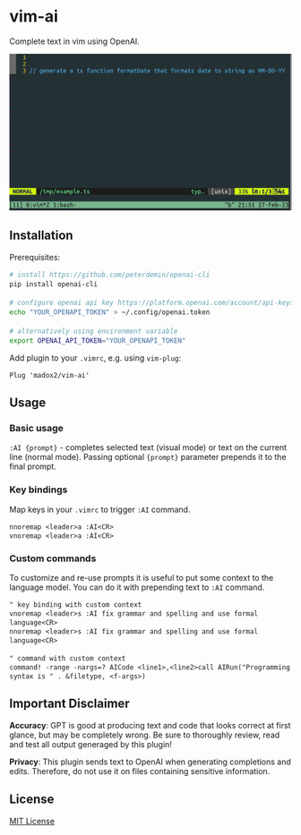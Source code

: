 # vim-ai

Complete text in vim using OpenAI.

![vim-ai demo](./demo.gif)

## Installation

Prerequisites:

```sh
# install https://github.com/peterdemin/openai-cli
pip install openai-cli

# configure openai api key https://platform.openai.com/account/api-keys
echo "YOUR_OPENAPI_TOKEN" > ~/.config/openai.token

# alternatively using environment variable
export OPENAI_API_TOKEN="YOUR_OPENAPI_TOKEN"
```

Add plugin to your `.vimrc`, e.g. using `vim-plug`:

```vim
Plug 'madox2/vim-ai'
```

## Usage

### Basic usage

`:AI {prompt}` - completes selected text (visual mode) or text on the current line (normal mode). Passing optional `{prompt}` parameter prepends it to the final prompt.

### Key bindings

Map keys in your `.vimrc` to trigger `:AI` command.

```vim
nnoremap <leader>a :AI<CR>
vnoremap <leader>a :AI<CR>
```

### Custom commands

To customize and re-use prompts it is useful to put some context to the language model. You can do it with prepending text to `:AI` command.

```vim
" key binding with custom context
vnoremap <leader>s :AI fix grammar and spelling and use formal language<CR>
nnoremap <leader>s :AI fix grammar and spelling and use formal language<CR>

" command with custom context
command! -range -nargs=? AICode <line1>,<line2>call AIRun("Programming syntax is " . &filetype, <f-args>)
```


## Important Disclaimer

**Accuracy**: GPT is good at producing text and code that looks correct at first glance, but may be completely wrong. Be sure to thoroughly review, read and test all output generaged by this plugin!

**Privacy**: This plugin sends text to OpenAI when generating completions and edits. Therefore, do not use it on files containing sensitive information.

## License

[MIT License](https://github.com/madox2/vim-ai/blob/main/LICENSE)
